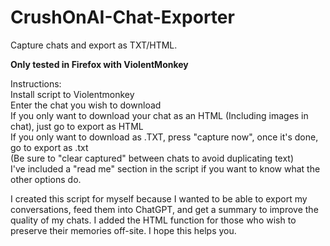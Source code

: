 # CrushOnAI-Chat-Exporter
Capture chats and export as TXT/HTML.

**Only tested in Firefox with ViolentMonkey**

Instructions: <br>
Install script to Violentmonkey<br>
Enter the chat you wish to download<br>
If you only want to download your chat as an HTML (Including images in chat), just go to export as HTML<br>
If you only want to download as .TXT, press "capture now", once it's done, go to export as .txt<br>
(Be sure to "clear captured" between chats to avoid duplicating text)<br>
I've included a "read me" section in the script if you want to know what the other options do.<br>


I created this script for myself because I wanted to be able to export my conversations, feed them into ChatGPT, and get a summary to improve the quality of my chats. I added the HTML function for those who wish to preserve their memories off-site. I hope this helps you.<br>
